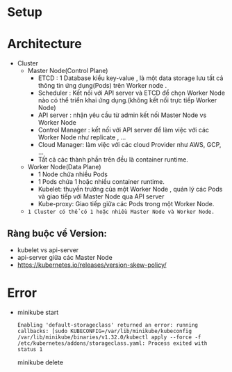 # Setup 
# Architecture
+ Cluster
  + Master Node(Control Plane)
    + ETCD : 1 Database kiểu key-value , là một data storage lưu tất cả thông tin ứng dụng(Pods) trên Worker node .
    + Scheduler : Kết nối với API server và ETCD để chọn Worker Node nào có thể triển khai ứng dụng.(không kết nối trực tiếp Worker Node)
    + API server : nhận yêu cầu từ admin kết nối Master Node vs Worker Node 
    + Control Manager : kết nối với API server để làm việc với các Worker Node như replicate , ...
    + Cloud Manager: làm việc với các cloud Provider như AWS, GCP, ...
    + Tất cả các thành phần trên đều là container runtime.
  + Worker Node(Data Plane)
    + 1 Node chứa nhiều Pods 
    + 1 Pods chứa 1 hoặc nhiều container runtime.
    + Kubelet: thuyền trưởng của một Worker Node , quản lý các Pods và giao tiếp với Master Node qua API server 
    + Kube-proxy: Giao tiếp giữa các Pods trong một Worker Node.
  + `1 Cluster có thể có 1 hoặc nhiều Master Node và Worker Node.`
  
## Ràng buộc về Version: 
  + kubelet vs api-server
  + api-server giữa các Master Node 
  + https://kubernetes.io/releases/version-skew-policy/
# Error
+ minikube start
    ```
    Enabling 'default-storageclass' returned an error: running callbacks: [sudo KUBECONFIG=/var/lib/minikube/kubeconfig /var/lib/minikube/binaries/v1.32.0/kubectl apply --force -f /etc/kubernetes/addons/storageclass.yaml: Process exited with status 1
    ```
    minikube delete
